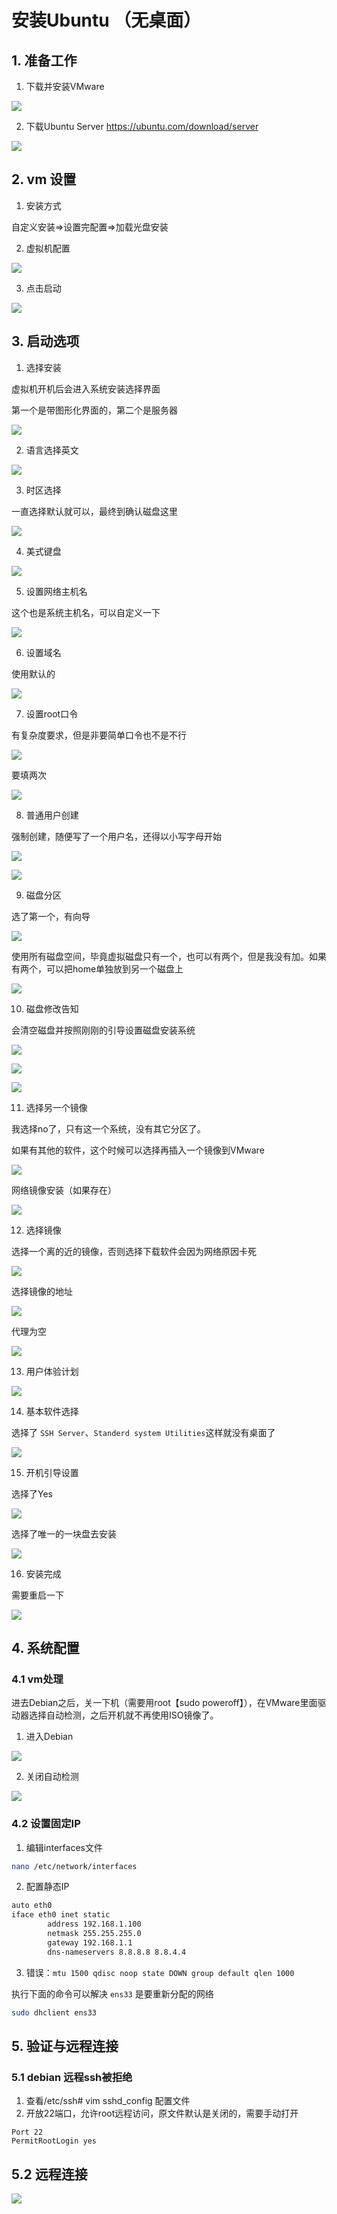 # 安装Ubuntu （无桌面）

## 1. 准备工作

1. 下载并安装VMware

![](/simulate/vmware/system/001.png)


2. 下载Ubuntu Server
https://ubuntu.com/download/server

![](/simulate/vmware/system/033.png)

## 2. vm 设置

1. 安装方式

自定义安装=>设置完配置=>加载光盘安装

2. 虚拟机配置

![](/simulate/vmware/system/022.png)

3. 点击启动

![](/simulate/vmware/system/023.png)


## 3. 启动选项

1. 选择安装

虚拟机开机后会进入系统安装选择界面

第一个是带图形化界面的，第二个是服务器

![](/simulate/vmware/system/024.png)

2.  语言选择英文

![](/simulate/vmware/system/025.png)

3. 时区选择

一直选择默认就可以，最终到确认磁盘这里

![](/simulate/vmware/system/026.png)

4. 美式键盘

![](/simulate/vmware/system/027.png)


5. 设置网络主机名

这个也是系统主机名，可以自定义一下

![](/simulate/vmware/system/028.png)

6. 设置域名

使用默认的

![](/simulate/vmware/system/029.png)


7. 设置root口令

有复杂度要求，但是非要简单口令也不是不行

![](/simulate/vmware/system/030.png)

要填两次

![](/simulate/vmware/system/031.png)


8. 普通用户创建

强制创建，随便写了一个用户名，还得以小写字母开始

![](/simulate/vmware/system/032.png)

![](/simulate/vmware/system/034.png)

9. 磁盘分区

选了第一个，有向导

![](/simulate/vmware/system/035.png)

使用所有磁盘空间，毕竟虚拟磁盘只有一个，也可以有两个，但是我没有加。如果有两个，可以把home单独放到另一个磁盘上

![](/simulate/vmware/system/036.png)

10. 磁盘修改告知

会清空磁盘并按照刚刚的引导设置磁盘安装系统

![](/simulate/vmware/system/037.png)

![](/simulate/vmware/system/038.png)

![](/simulate/vmware/system/039.png)

11. 选择另一个镜像

我选择no了，只有这一个系统，没有其它分区了。

如果有其他的软件，这个时候可以选择再插入一个镜像到VMware

![](/simulate/vmware/system/040.png)

网络镜像安装（如果存在）

![](/simulate/vmware/system/041.png)

12. 选择镜像

选择一个离的近的镜像，否则选择下载软件会因为网络原因卡死

![](/simulate/vmware/system/042.png)

选择镜像的地址

![](/simulate/vmware/system/043.png)

代理为空

![](/simulate/vmware/system/044.png)


13. 用户体验计划

![](/simulate/vmware/system/045.png)

14. 基本软件选择

选择了 `SSH Server`、`Standerd system Utilities`这样就没有桌面了

![](/simulate/vmware/system/046.png)

15. 开机引导设置

选择了Yes

![](/simulate/vmware/system/047.png)

选择了唯一的一块盘去安装

![](/simulate/vmware/system/048.png)

16. 安装完成

需要重启一下

![](/simulate/vmware/system/049.png)

## 4. 系统配置

### 4.1 vm处理

进去Debian之后，关一下机（需要用root【sudo poweroff】），在VMware里面驱动器选择自动检测，之后开机就不再使用ISO镜像了。

1. 进入Debian

![](/simulate/vmware/system/050.png)

2. 关闭自动检测

![](/simulate/vmware/system/051.png)


### 4.2 设置固定IP

1. 编辑interfaces文件

```sh
nano /etc/network/interfaces
```

2. 配置静态IP

```txt
auto eth0
iface eth0 inet static
        address 192.168.1.100
        netmask 255.255.255.0
        gateway 192.168.1.1
        dns-nameservers 8.8.8.8 8.8.4.4
```

3. 错误：`mtu 1500 qdisc noop state DOWN group default qlen 1000`

执行下面的命令可以解决 `ens33` 是要重新分配的网络

```sh
sudo dhclient ens33
```

## 5. 验证与远程连接

### 5.1 debian 远程ssh被拒绝

1. 查看/etc/ssh# vim sshd_config 配置文件
2. 开放22端口，允许root远程访问，原文件默认是关闭的，需要手动打开


```
Port 22
PermitRootLogin yes
```

## 5.2 远程连接


![](/simulate/vmware/system/013.png)


